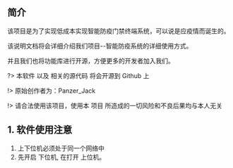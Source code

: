 ## 简介

该项目是为了实现低成本实现智能防疫门禁终端系统，可以说是应疫情而诞生的。

该说明文档将会详细介绍我们项目--智能防疫系统的详细使用方式。

并且我们也将功能库进行开源，方便更多的开发者加入我们。

?> 本软件 以及 相关的源代码 将会开源到 Github 上

!> 原始创作者为：Panzer_Jack

!> 请合法使用该项目，使用本 项目 所造成的一切风险和不良后果均与本人无关

## 1. 软件使用注意

1. 上下位机必须处于同一个网络中
2. 先开启 下位机, 在打开 上位机。